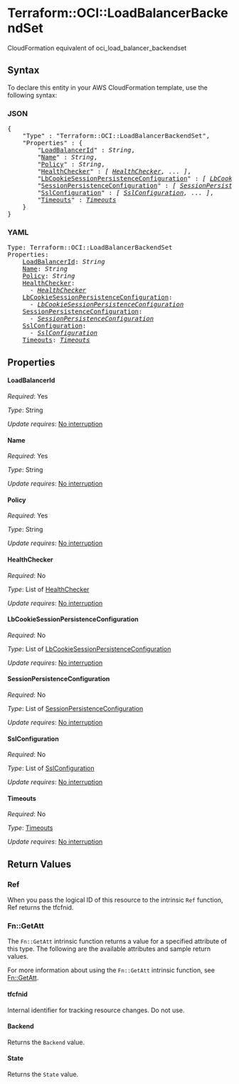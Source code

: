 # Terraform::OCI::LoadBalancerBackendSet

CloudFormation equivalent of oci_load_balancer_backendset

## Syntax

To declare this entity in your AWS CloudFormation template, use the following syntax:

### JSON

<pre>
{
    "Type" : "Terraform::OCI::LoadBalancerBackendSet",
    "Properties" : {
        "<a href="#loadbalancerid" title="LoadBalancerId">LoadBalancerId</a>" : <i>String</i>,
        "<a href="#name" title="Name">Name</a>" : <i>String</i>,
        "<a href="#policy" title="Policy">Policy</a>" : <i>String</i>,
        "<a href="#healthchecker" title="HealthChecker">HealthChecker</a>" : <i>[ <a href="healthchecker.md">HealthChecker</a>, ... ]</i>,
        "<a href="#lbcookiesessionpersistenceconfiguration" title="LbCookieSessionPersistenceConfiguration">LbCookieSessionPersistenceConfiguration</a>" : <i>[ <a href="lbcookiesessionpersistenceconfiguration.md">LbCookieSessionPersistenceConfiguration</a>, ... ]</i>,
        "<a href="#sessionpersistenceconfiguration" title="SessionPersistenceConfiguration">SessionPersistenceConfiguration</a>" : <i>[ <a href="sessionpersistenceconfiguration.md">SessionPersistenceConfiguration</a>, ... ]</i>,
        "<a href="#sslconfiguration" title="SslConfiguration">SslConfiguration</a>" : <i>[ <a href="sslconfiguration.md">SslConfiguration</a>, ... ]</i>,
        "<a href="#timeouts" title="Timeouts">Timeouts</a>" : <i><a href="timeouts.md">Timeouts</a></i>
    }
}
</pre>

### YAML

<pre>
Type: Terraform::OCI::LoadBalancerBackendSet
Properties:
    <a href="#loadbalancerid" title="LoadBalancerId">LoadBalancerId</a>: <i>String</i>
    <a href="#name" title="Name">Name</a>: <i>String</i>
    <a href="#policy" title="Policy">Policy</a>: <i>String</i>
    <a href="#healthchecker" title="HealthChecker">HealthChecker</a>: <i>
      - <a href="healthchecker.md">HealthChecker</a></i>
    <a href="#lbcookiesessionpersistenceconfiguration" title="LbCookieSessionPersistenceConfiguration">LbCookieSessionPersistenceConfiguration</a>: <i>
      - <a href="lbcookiesessionpersistenceconfiguration.md">LbCookieSessionPersistenceConfiguration</a></i>
    <a href="#sessionpersistenceconfiguration" title="SessionPersistenceConfiguration">SessionPersistenceConfiguration</a>: <i>
      - <a href="sessionpersistenceconfiguration.md">SessionPersistenceConfiguration</a></i>
    <a href="#sslconfiguration" title="SslConfiguration">SslConfiguration</a>: <i>
      - <a href="sslconfiguration.md">SslConfiguration</a></i>
    <a href="#timeouts" title="Timeouts">Timeouts</a>: <i><a href="timeouts.md">Timeouts</a></i>
</pre>

## Properties

#### LoadBalancerId

_Required_: Yes

_Type_: String

_Update requires_: [No interruption](https://docs.aws.amazon.com/AWSCloudFormation/latest/UserGuide/using-cfn-updating-stacks-update-behaviors.html#update-no-interrupt)

#### Name

_Required_: Yes

_Type_: String

_Update requires_: [No interruption](https://docs.aws.amazon.com/AWSCloudFormation/latest/UserGuide/using-cfn-updating-stacks-update-behaviors.html#update-no-interrupt)

#### Policy

_Required_: Yes

_Type_: String

_Update requires_: [No interruption](https://docs.aws.amazon.com/AWSCloudFormation/latest/UserGuide/using-cfn-updating-stacks-update-behaviors.html#update-no-interrupt)

#### HealthChecker

_Required_: No

_Type_: List of <a href="healthchecker.md">HealthChecker</a>

_Update requires_: [No interruption](https://docs.aws.amazon.com/AWSCloudFormation/latest/UserGuide/using-cfn-updating-stacks-update-behaviors.html#update-no-interrupt)

#### LbCookieSessionPersistenceConfiguration

_Required_: No

_Type_: List of <a href="lbcookiesessionpersistenceconfiguration.md">LbCookieSessionPersistenceConfiguration</a>

_Update requires_: [No interruption](https://docs.aws.amazon.com/AWSCloudFormation/latest/UserGuide/using-cfn-updating-stacks-update-behaviors.html#update-no-interrupt)

#### SessionPersistenceConfiguration

_Required_: No

_Type_: List of <a href="sessionpersistenceconfiguration.md">SessionPersistenceConfiguration</a>

_Update requires_: [No interruption](https://docs.aws.amazon.com/AWSCloudFormation/latest/UserGuide/using-cfn-updating-stacks-update-behaviors.html#update-no-interrupt)

#### SslConfiguration

_Required_: No

_Type_: List of <a href="sslconfiguration.md">SslConfiguration</a>

_Update requires_: [No interruption](https://docs.aws.amazon.com/AWSCloudFormation/latest/UserGuide/using-cfn-updating-stacks-update-behaviors.html#update-no-interrupt)

#### Timeouts

_Required_: No

_Type_: <a href="timeouts.md">Timeouts</a>

_Update requires_: [No interruption](https://docs.aws.amazon.com/AWSCloudFormation/latest/UserGuide/using-cfn-updating-stacks-update-behaviors.html#update-no-interrupt)

## Return Values

### Ref

When you pass the logical ID of this resource to the intrinsic `Ref` function, Ref returns the tfcfnid.

### Fn::GetAtt

The `Fn::GetAtt` intrinsic function returns a value for a specified attribute of this type. The following are the available attributes and sample return values.

For more information about using the `Fn::GetAtt` intrinsic function, see [Fn::GetAtt](https://docs.aws.amazon.com/AWSCloudFormation/latest/UserGuide/intrinsic-function-reference-getatt.html).

#### tfcfnid

Internal identifier for tracking resource changes. Do not use.

#### Backend

Returns the <code>Backend</code> value.

#### State

Returns the <code>State</code> value.

